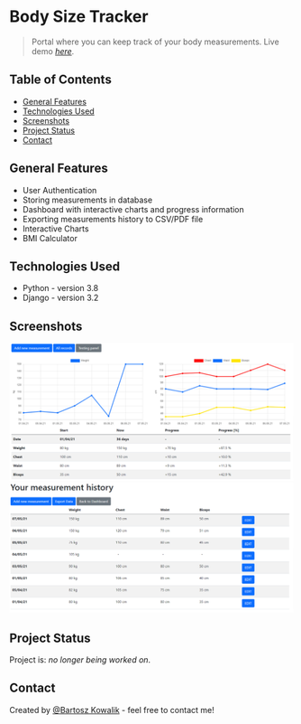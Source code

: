 # Body Size Tracker
> Portal where you can keep track of your body measurements.
> Live demo [_here_](https://body-tracker.onrender.com/). 

## Table of Contents
* [General Features](#general-information)
* [Technologies Used](#technologies-used)
* [Screenshots](#screenshots)
* [Project Status](#project-status)
* [Contact](#contact)


## General Features
- User Authentication
- Storing measurements in database
- Dashboard with interactive charts and progress information
- Exporting measurements history to CSV/PDF file
- Interactive Charts
- BMI Calculator


## Technologies Used
- Python - version 3.8
- Django - version 3.2


## Screenshots
![Example screenshot](./bst/static/bst/preview_ds.png)
![Example screenshot](./bst/static/bst/preview.png)


## Project Status
Project is: _no longer being worked on_.


## Contact
Created by [@Bartosz Kowalik](https://www.linkedin.com/in/bartosz-kowalik-dev/) - feel free to contact me! 
